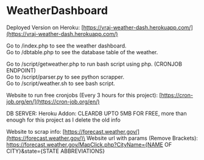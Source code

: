 # WeatherDashboard

Deployed Version on Heroku: [https://vraj-weather-dash.herokuapp.com/](https://vraj-weather-dash.herokuapp.com/)

Go to /index.php to see the weather dashboard.\
Go to /dbtable.php to see the database table of the weather.

Go to /script/getweather.php to run bash script using php. (CRONJOB ENDPOINT)\
Go to /script/parser.py to see python scrapper.\
Go to /script/weather.sh to see bash script.

Website to run free cronjobs (Every 3 hours for this project): [https://cron-job.org/en/](https://cron-job.org/en/)

DB SERVER: Heroku Addon: CLEARDB UPTO 5MB FOR FREE, more than enough for this project as I delete the old info

Website to scrap info: [https://forecast.weather.gov/](https://forecast.weather.gov/)\
Website url with params (Remove Brackets): https://forecast.weather.gov/MapClick.php?CityName={NAME OF CITY}&state={STATE ABBREVIATIONS}

